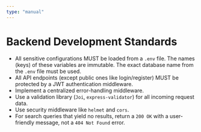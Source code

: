 ```yaml
---
type: "manual"
---
```


# Backend Development Standards

- All sensitive configurations MUST be loaded from a `.env` file. The names (keys) of these variables are immutable. The exact database name from the `.env` file must be used.
- All API endpoints (except public ones like login/register) MUST be protected by a JWT authentication middleware.
- Implement a centralized error-handling middleware.
- Use a validation library (`Joi`, `express-validator`) for all incoming request data.
- Use security middleware like `helmet` and `cors`.
- For search queries that yield no results, return a `200 OK` with a user-friendly message, not a `404 Not Found` error.